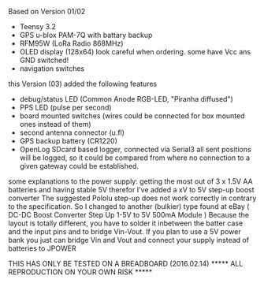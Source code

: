 Based on Version 01/02
- Teensy 3.2
- GPS u-blox PAM-7Q with battary backup
- RFM95W (LoRa Radio 868MHz)
- OLED display (128x64) look careful when ordering. some have Vcc ans GND switched!
- navigation switches

this Version (03) added the following features
- debug/status LED (Common Anode RGB-LED, "Piranha diffused")
- PPS LED  (pulse per second)
- board mounted switches (wires could be connected for box mounted ones instead of them)
- second antenna connector (u.fl)
- GPS backup battery (CR1220)
- OpenLog SDcard based logger, connected via Serial3
  all sent positions will be logged, so it could be compared from where no connection to a given gateway could be established.

some explanations to the power supply:
getting the most out of 3 x 1.5V AA batteries and having stable 5V therefor I've added a xV to 5V step-up boost converter
The suggested Pololu step-up does not work correctly in contrary to the specification.
So I changed to another (bulkier) type found at eBay ( DC-DC Boost Converter Step Up 1-5V to 5V 500mA Module ) 
Because the layout is totally different, you have to solder it inbetween the batter case and the input pins and to bridge Vin-Vout.
If you plan to use a 5V power bank you just can bridge Vin and Vout and connect your supply instead of batteries to JPOWER
  
  
  THIS HAS ONLY BE TESTED ON A BREADBOARD (2016.02.14)
  ***** ALL REPRODUCTION ON YOUR OWN RISK *****

